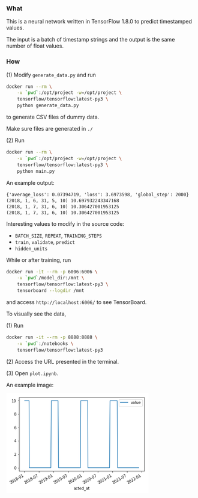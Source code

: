 ### What
This is a neural network written in TensorFlow 1.8.0 to predict timestamped values.

The input is a batch of timestamp strings and the output is the same number of float values.

### How
(1)
Modify `generate_data.py` and run

```bash
docker run --rm \
    -v `pwd`:/opt/project -w=/opt/project \
    tensorflow/tensorflow:latest-py3 \
    python generate_data.py
```
to generate CSV files of dummy data.

Make sure files are generated in `./`

(2) Run
```bash
docker run --rm \
    -v `pwd`:/opt/project -w=/opt/project \
    tensorflow/tensorflow:latest-py3 \
    python main.py
```

An example output:
```text
{'average_loss': 0.07394719, 'loss': 3.6973598, 'global_step': 2000}
(2018, 1, 6, 31, 5, 10) 10.697932243347168
(2018, 1, 7, 31, 6, 10) 10.306427001953125
(2018, 1, 7, 31, 6, 10) 10.306427001953125
```

Interesting values to modify in the source code:
- `BATCH_SIZE`, `REPEAT`, `TRAINING_STEPS`
- `train`, `validate`, `predict`
- `hidden_units`

While or after training, run
```bash
docker run -it --rm -p 6006:6006 \
    -v `pwd`/model_dir:/mnt \
    tensorflow/tensorflow:latest-py3 \
    tensorboard --logdir /mnt
```
and access `http://localhost:6006/` to see TensorBoard.

To visually see the data,

(1) Run
```bash
docker run -it --rm -p 8888:8888 \
    -v `pwd`:/notebooks \
    tensorflow/tensorflow:latest-py3
```

(2) Access the URL presented in the terminal.

(3) Open `plot.ipynb`.

An example image:

![timestamped_data](./data.png)
